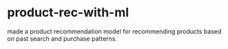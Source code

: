 # product-rec-with-ml
made a product recommendation model for recommending products based on past search and purchase patterns.

